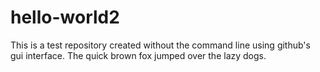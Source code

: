 # hello-world2
This is a test repository created without the command line using github's gui interface.
The quick brown fox jumped over the lazy dogs.
